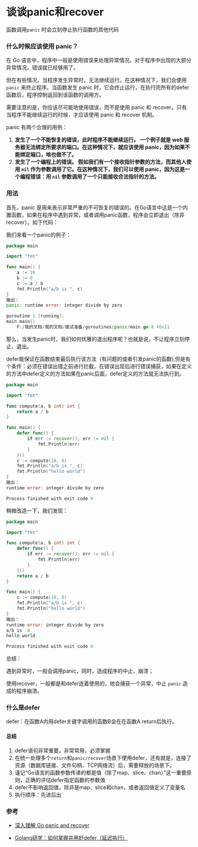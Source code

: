 # 谈谈panic和recover

函数调用`panic` 时会立刻停止执行函数的其他代码

### 什么时候应该使用 panic？

在 Go 语言中，程序中一般是使用错误来处理异常情况。对于程序中出现的大部分异常情况，错误就已经够用了。

但在有些情况，当程序发生异常时，无法继续运行。在这种情况下，我们会使用 `panic` 来终止程序。当函数发生 panic 时，它会终止运行，在执行完所有的defer函数后，程序控制返回到该函数的调用方。

需要注意的是，你应该尽可能地使用错误，而不是使用 panic 和 recover。只有当程序不能继续运行的时候，才应该使用 panic 和 recover 机制。

panic 有两个合理的用例：

1. **发生了一个不能恢复的错误，此时程序不能继续运行。 一个例子就是 web 服务器无法绑定所要求的端口。在这种情况下，就应该使用 panic，因为如果不能绑定端口，啥也做不了。**
2. **发生了一个编程上的错误。 假如我们有一个接收指针参数的方法，而其他人使用 `nil` 作为参数调用了它。在这种情况下，我们可以使用 panic，因为这是一个编程错误：用 `nil` 参数调用了一个只能接收合法指针的方法。**

### 用法

首先，panic 是用来表示非常严重的不可恢复的错误的。在Go语言中这是一个内置函数，如果在程序中遇到异常，或者调用panic函数，程序会立即退出（除非recover）。如下代码：

我们来看一个panic的例子：

```go
package main

import "fmt"

func main() {
	a := 10
	b := 0
	c := a / b
	fmt.Println("a/b is ", c)
}
输出：
panic: runtime error: integer divide by zero

goroutine 1 [running]:
main.main()
	F:/我的文档/我的文档/面试准备/goroutines/panic/main.go:8 +0x11
```

那么，当发生panic时，我们如何优雅的退出程序呢？也就是说，不让程序立刻停止、退出。

defer能保证在函数结束最后执行该方法（有问题的或者引发panic的函数),但是有个条件：必须在错误出错之前进行拦截，在错误出现后进行错误捕获，如果在定义的方法中defer定义的方法如果在panic后面，defer定义的方法就无法执行到。

```go
package main

import "fmt"

func compute(a, b int) int {
	return a / b
}

func main() {
	defer func() {
		if err := recover(); err != nil {
			fmt.Println(err)
		}
	}()
	c := compute(10, 0)
	fmt.Println("a/b is ", c)
	fmt.Println("hello world")
}
输出：
runtime error: integer divide by zero

Process finished with exit code 0
```

稍微改造一下，我们发现：

```go
package main

import "fmt"

func compute(a, b int) int {
	defer func() {
		if err := recover(); err != nil {
			fmt.Println(err)
		}
	}()
	return a / b
}

func main() {
	c := compute(10, 0)
	fmt.Println("a/b is ", c)
	fmt.Println("hello world")
}
输出：
runtime error: integer divide by zero
a/b is  0
hello world

Process finished with exit code 0
```

总结：

遇到异常时，一般会调用panic，同时，造成程序的中止、崩溃；

使用recover，一般都是和defer连着使用的，他会捕获一个异常，中止 `panic` 造成的程序崩溃。

### 什么是defer

defer：在函数A内用defer关键字调用的函数B会在在函数A return后执行。

#### 总结

1. defer语句非常重要，非常常用，必须掌握
2. 在统一处理多个`return`和`panic/recover`场景下使用defer，还有就是，连接了资源（数据库链接、文件句柄、TCP网络流）后，需要释放的场景下。
3. 谨记“Go语言的函数参数传递的都是值（除了map、slice、chan）”这一重要原则，正确的评估defer指定函数的参数值
4. defer不影响返回值，除非是map、slice和chan，或者返回值定义了变量名
5. 执行顺序：先进后出





### 参考

- [深入理解 Go panic and recover](https://segmentfault.com/a/1190000019251478)

- [Golang研学：如何掌握并用好defer（延迟执行）](https://segmentfault.com/a/1190000019063371)